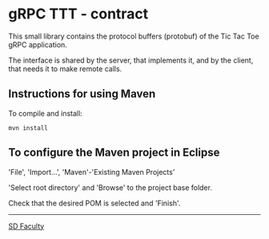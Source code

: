 # gRPC TTT - contract

This small library contains the protocol buffers (protobuf) of the
Tic Tac Toe gRPC application.

The interface is shared by the server, that implements it, and
by the client, that needs it to make remote calls.


## Instructions for using Maven

To compile and install:

```
mvn install
```



## To configure the Maven project in Eclipse

'File', 'Import...', 'Maven'-'Existing Maven Projects'

'Select root directory' and 'Browse' to the project base folder.

Check that the desired POM is selected and 'Finish'.


----

[SD Faculty](mailto:leic-sod@disciplinas.tecnico.ulisboa.pt)
